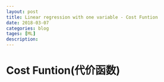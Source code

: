 ```yaml
---
layout: post
title: Linear regression with one variable - Cost Funtion
date: 2018-03-07
categories: blog
tages: [ML]
description: 
---
```


# Cost Funtion(代价函数)

